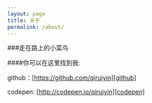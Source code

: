 ```yaml
---
layout: page
title: 关于
permalink: /about/
---
```


###走在路上的小菜鸟

####你可以在这里找到我: 

github：[https://github.com/qiruiyin][github]

codepen: [http://codepen.io/qiruiyin][codepen]

[github]: (https://github.com/qiruiyin)
[codepen]: http://codepen.io/qiruiyin